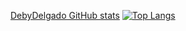 

<!--
**DebyDelgado/DebyDelgado** is a ✨ _special_ ✨ repository because its `README.md` (this file) appears on your GitHub profile.

Here are some ideas to get you started:

- 🔭 I’m currently working on ...
- 🌱 I’m currently learning ...
- 👯 I’m looking to collaborate on ...
- 🤔 I’m looking for help with ...
- 💬 Ask me about ...
- 📫 How to reach me: ...
- 😄 Pronouns: ...
- ⚡ Fun fact: ...
-->

[DebyDelgado GitHub stats](https://github-readme-stats.vercel.app/api?username=DebyDelgado&theme=dracula&show_icons=true)
 [![Top Langs](https://github-readme-stats.vercel.app/api/top-langs/?username=DebyDelgado&layout=compact&theme=dracula&)](https://github.com/DebyDelgado/github-readme-stats)

